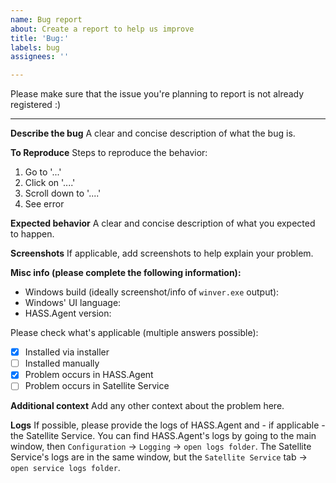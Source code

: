 ```yaml
---
name: Bug report
about: Create a report to help us improve
title: 'Bug:'
labels: bug
assignees: ''

---
```


Please make sure that the issue you're planning to report is not already registered :)

----

**Describe the bug**
A clear and concise description of what the bug is.

**To Reproduce**
Steps to reproduce the behavior:
1. Go to '...'
2. Click on '....'
3. Scroll down to '....'
4. See error

**Expected behavior**
A clear and concise description of what you expected to happen.

**Screenshots**
If applicable, add screenshots to help explain your problem.

**Misc info (please complete the following information):**
 - Windows build (ideally screenshot/info of `winver.exe` output): 
 - Windows' UI language: 
 - HASS.Agent version: 

Please check what's applicable (multiple answers possible):

 - [x] Installed via installer
 - [ ] Installed manually
 - [x] Problem occurs in HASS.Agent
 - [ ] Problem occurs in Satellite Service

**Additional context**
Add any other context about the problem here.

**Logs**
If possible, please provide the logs of HASS.Agent and - if applicable - the Satellite Service. You can find HASS.Agent's logs by going to the main window, then `Configuration` -> `Logging` -> `open logs folder`. The Satellite Service's logs are in the same window, but the `Satellite Service` tab -> `open service logs folder`.
